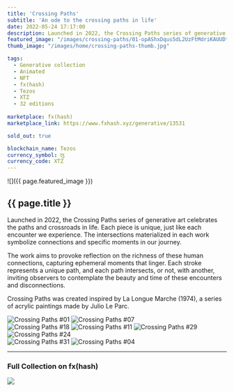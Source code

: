 ```yaml
---
title: 'Crossing Paths'
subtitle: 'An ode to the crossing paths in life'
date: 2022-05-24 17:17:00
description: Launched in 2022, the Crossing Paths series of generative art celebrates the paths and crossroads in life.
featured_image: "/images/crossing-paths/01-opAShxDqus5dL2UzFtMdriKAUUDtTKLnbAtaaQbA6JmXYkKq7Kw_1_1.png"
thumb_image: "/images/home/crossing-paths-thumb.jpg"

tags:
  - Generative collection
  - Animated
  - NFT
  - fx(hash)
  - Tezos
  - XTZ
  - 32 editions
  
marketplace: fx(hash)
marketplace_link: https://www.fxhash.xyz/generative/13531

sold_out: true

blockchain_name: Tezos
currency_symbol: ꜩ
currency_code: XTZ
---
```


![]({{ page.featured_image }})

## {{ page.title }}

Launched in 2022, the Crossing Paths series of generative art celebrates the paths and crossroads in life. Each piece is unique, just like each encounter we experience. The intersections materialized in each work symbolize connections and specific moments in our journey.

The work aims to provoke reflection on the richness of these human connections, capturing ephemeral moments that linger. Each stroke represents a unique path, and each path intersects, or not, with another, inviting observers to contemplate the beauty and time of these encounters and disconnections.

Crossing Paths was created inspired by La Longue Marche (1974), a series of acrylic paintings made by Julio Le Parc.

<div class="gallery" data-columns="2">
	<img src="/images/crossing-paths/01-opAShxDqus5dL2UzFtMdriKAUUDtTKLnbAtaaQbA6JmXYkKq7Kw_1_1.png" title="Crossing Paths #01">
	<img src="/images/crossing-paths/07-oohn84GTBeE2M7hUJMU1ooUY3ShWunB7y3dUtz4BS5XLdstXDZE_1_1.png" title="Crossing Paths #07">
</div>

<div class="gallery" data-columns="4">
	<img src="/images/crossing-paths/crossing-paths-18.png" title="Crossing Paths #18">
	<img src="/images/crossing-paths/crossing-paths-11.png" title="Crossing Paths #11">
	<img src="/images/crossing-paths/crossing-paths-29.png" title="Crossing Paths #29">
	<img src="/images/crossing-paths/crossing-paths-24.png" title="Crossing Paths #24">
</div>

<div class="gallery" data-columns="2">
	<img src="/images/crossing-paths/31-oo3oCwmQXp8fYzweP7zBxfvfxKjaZjPsz1SfG3dDPC1FyTvZpba_1_1.png" title="Crossing Paths #31">
	<img src="/images/crossing-paths/04-oozmaEKBkyrbY4K5KBNj3Lfb8K7mtxunLqn4woAyL4smWvDF2eY_1_1.png" title="Crossing Paths #04">
</div>

---

### Full Collection on fx(hash)

<img src="/images/crossing-paths/CrossingPaths-FullCollection.png">
